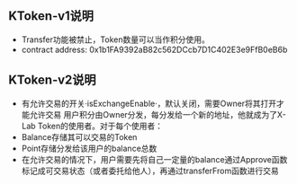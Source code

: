 ## KToken-v1说明
- Transfer功能被禁止，Token数量可以当作积分使用。
- contract address: 0x1b1FA9392aB82c562DCcb7D1C402E3e9FfB0eB6b

## KToken-v2说明
- 有允许交易的开关·isExchangeEnable·，默认关闭，需要Owner将其打开才能允许交易
用户积分由Owner分发，每分发给一个新的地址，他就成为了X-Lab Token的使用者。对于每个使用者：
- Balance存储其可以交易的Token
- Point存储分发给该用户的balance总数
- 在允许交易的情况下，用户需要先将自己一定量的balance通过Approve函数标记成可交易状态（或者委托给他人），再通过transferFrom函数进行交易
